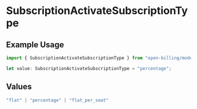 # SubscriptionActivateSubscriptionType

## Example Usage

```typescript
import { SubscriptionActivateSubscriptionType } from "open-billing/models/operations";

let value: SubscriptionActivateSubscriptionType = "percentage";
```

## Values

```typescript
"flat" | "percentage" | "flat_per_seat"
```